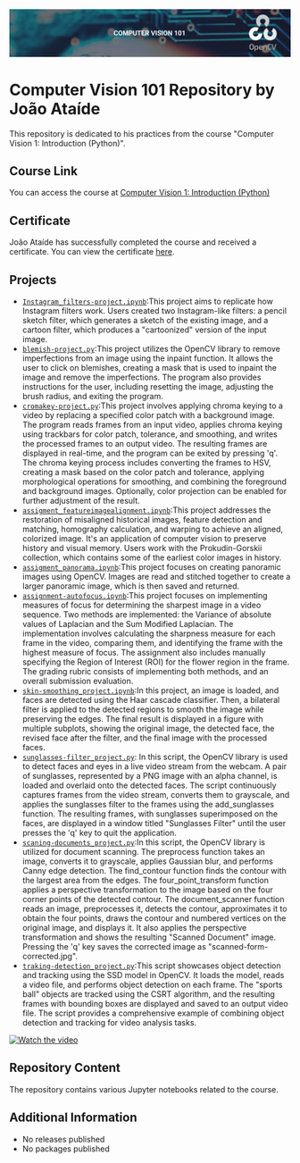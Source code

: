![Project Image](CV101.png)
# Computer Vision 101 Repository by João Ataíde

This repository is dedicated to his practices from the course "Computer Vision 1: Introduction (Python)".

## Course Link
You can access the course at [Computer Vision 1: Introduction (Python)](https://opencv.org/courses)

## Certificate
João Ataíde has successfully completed the course and received a certificate. You can view the certificate [here](https://courses.opencv.org/certificates/8a56e3b3421945f799361f3f28cf44fe).

## Projects
- [`Instagram_filters-project.ipynb`](https://github.com/jvataidee/ComputerVision101/blob/main/Instagram_filters-project.ipynb):This project aims to replicate how Instagram filters work. Users created two Instagram-like filters: a pencil sketch filter, which generates a sketch of the existing image, and a cartoon filter, which produces a "cartoonized" version of the input image.
- [`blemish-project.py`](https://github.com/jvataidee/ComputerVision101/blob/main/blemish-project.py):This project utilizes the OpenCV library to remove imperfections from an image using the inpaint function. It allows the user to click on blemishes, creating a mask that is used to inpaint the image and remove the imperfections. The program also provides instructions for the user, including resetting the image, adjusting the brush radius, and exiting the program.
- [`cromakey-project.py`](https://github.com/jvataidee/ComputerVision101/blob/main/cromakey-project.py):This project involves applying chroma keying to a video by replacing a specified color patch with a background image. The program reads frames from an input video, applies chroma keying using trackbars for color patch, tolerance, and smoothing, and writes the processed frames to an output video. The resulting frames are displayed in real-time, and the program can be exited by pressing 'q'. The chroma keying process includes converting the frames to HSV, creating a mask based on the color patch and tolerance, applying morphological operations for smoothing, and combining the foreground and background images. Optionally, color projection can be enabled for further adjustment of the result.
- [`assigment_featureimagealignment.ipynb`](https://github.com/jvataidee/ComputerVision101/blob/main/assigment_featureimagealignment.ipynb):This project addresses the restoration of misaligned historical images, feature detection and matching, homography calculation, and warping to achieve an aligned, colorized image. It's an application of computer vision to preserve history and visual memory. Users work with the Prokudin-Gorskii collection, which contains some of the earliest color images in history.
- [`assigment_panorama.ipynb`](https://github.com/jvataidee/ComputerVision101/blob/main/assigment_panorama.ipynb):This project focuses on creating panoramic images using OpenCV. Images are read and stitched together to create a larger panoramic image, which is then saved and returned.
- [`assignment-autofocus.ipynb`](https://github.com/jvataidee/ComputerVision101/blob/main/assigment_panorama.ipynb):This project focuses on implementing measures of focus for determining the sharpest image in a video sequence. Two methods are implemented: the Variance of absolute values of Laplacian and the Sum Modified Laplacian. The implementation involves calculating the sharpness measure for each frame in the video, comparing them, and identifying the frame with the highest measure of focus. The assignment also includes manually specifying the Region of Interest (ROI) for the flower region in the frame. The grading rubric consists of implementing both methods, and an overall submission evaluation.
- [`skin-smoothing_project.ipynb`](https://github.com/jvataidee/ComputerVision101/blob/main/skin-smoothing_project.ipynb):In this project, an image is loaded, and faces are detected using the Haar cascade classifier. Then, a bilateral filter is applied to the detected regions to smooth the image while preserving the edges. The final result is displayed in a figure with multiple subplots, showing the original image, the detected face, the revised face after the filter, and the final image with the processed faces.
- [`sunglasses-filter_project.py`](https://github.com/jvataidee/ComputerVision101/blob/main/sunglasses-filter_project.py): In this script, the OpenCV library is used to detect faces and eyes in a live video stream from the webcam. A pair of sunglasses, represented by a PNG image with an alpha channel, is loaded and overlaid onto the detected faces. The script continuously captures frames from the video stream, converts them to grayscale, and applies the sunglasses filter to the frames using the add_sunglasses function. The resulting frames, with sunglasses superimposed on the faces, are displayed in a window titled "Sunglasses Filter" until the user presses the 'q' key to quit the application.
- [`scaning-documents_project.py`](https://github.com/jvataidee/ComputerVision101/blob/main/scaning-documents_project.py):In this script, the OpenCV library is utilized for document scanning. The preprocess function takes an image, converts it to grayscale, applies Gaussian blur, and performs Canny edge detection. The find_contour function finds the contour with the largest area from the edges. The four_point_transform function applies a perspective transformation to the image based on the four corner points of the detected contour. The document_scanner function reads an image, preprocesses it, detects the contour, approximates it to obtain the four points, draws the contour and numbered vertices on the original image, and displays it. It also applies the perspective transformation and shows the resulting "Scanned Document" image. Pressing the 'q' key saves the corrected image as "scanned-form-corrected.jpg".
- [`traking-detection_project.py`](https://github.com/jvataidee/ComputerVision101/blob/main/traking-detection_project.py):This script showcases object detection and tracking using the SSD model in OpenCV. It loads the model, reads a video file, and performs object detection on each frame. The "sports ball" objects are tracked using the CSRT algorithm, and the resulting frames with bounding boxes are displayed and saved to an output video file. The script provides a comprehensive example of combining object detection and tracking for video analysis tasks.

[![Watch the video](https://i.imgur.com/vKb2F1B.png)](https://youtu.be/vt5fpE0bzSY)
 
## Repository Content
The repository contains various Jupyter notebooks related to the course.

## Additional Information
- No releases published
- No packages published
